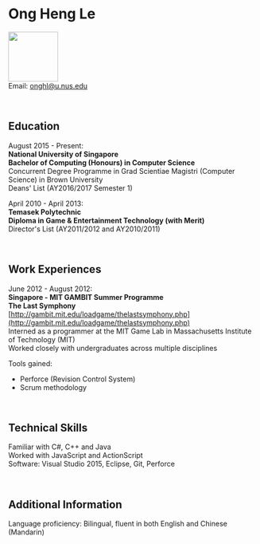 # Ong Heng Le

<img src="OngHengLe.png" width="100" /><br> 
Email: [onghl@u.nus.edu](onghl@u.nus.edu)

<br>

## Education

August 2015 - Present: <br>
**National University of Singapore** <br>
**Bachelor of Computing (Honours) in Computer Science** <br>
Concurrent Degree Programme in Grad Scientiae Magistri (Computer Science) in Brown University <br>
Deans' List (AY2016/2017 Semester 1)

April 2010 - April 2013: <br>
**Temasek Polytechnic** <br>
**Diploma in Game & Entertainment Technology (with Merit)** <br>
Director's List (AY2011/2012 and AY2010/2011)

<br>

## Work Experiences

June 2012 - August 2012: <br>
**Singapore - MIT GAMBIT Summer Programme** <br>
**The Last Symphony** <br>
[http://gambit.mit.edu/loadgame/thelastsymphony.php](http://gambit.mit.edu/loadgame/thelastsymphony.php) <br>
Interned as a programmer at the MIT Game Lab in Massachusetts Institute of Technology (MIT) <br>
Worked closely with undergraduates across multiple disciplines <br>

Tools gained: <br>
* Perforce (Revision Control System)<br>
* Scrum methodology

<br>

## Technical Skills

Familiar with C#, C++ and Java <br>
Worked with JavaScript and ActionScript <br>
Software: Visual Studio 2015, Eclipse, Git, Perforce <br>

<br>

## Additional Information

Language proficiency: Bilingual, fluent in both English and Chinese (Mandarin)

<br>